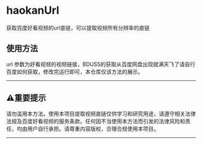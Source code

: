 # haokanUrl

获取百度好看视频的url直链，可以提取视频所有分辨率的直链

## 使用方法

url 参数为好看视频的视频链接，BDUSS的获取从百度网盘出现就满天飞了请自行百度如何获取，修改完运行即可，本仓库仅该方法的展示。

---

## ⚠️重要提示

请勿滥用本方法。使用本项目提取视频直链仅供学习和研究用途，请遵守相关法律法规及百度好看视频的服务条款。任何因不当使用本方法而引发的法律风险和责任，均由用户自行承担。请尊重内容版权，合理合规使用本项目。

---